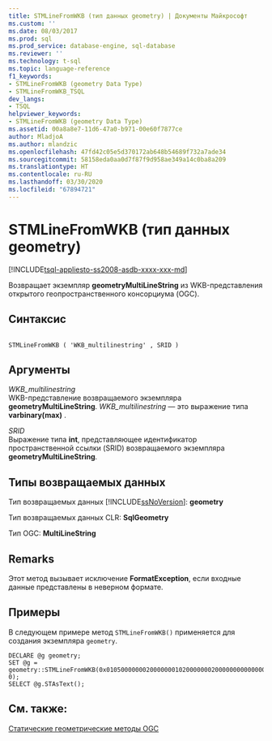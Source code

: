 ```yaml
---
title: STMLineFromWKB (тип данных geometry) | Документы Майкрософт
ms.custom: ''
ms.date: 08/03/2017
ms.prod: sql
ms.prod_service: database-engine, sql-database
ms.reviewer: ''
ms.technology: t-sql
ms.topic: language-reference
f1_keywords:
- STMLineFromWKB (geometry Data Type)
- STMLineFromWKB_TSQL
dev_langs:
- TSQL
helpviewer_keywords:
- STMLineFromWKB (geometry Data Type)
ms.assetid: 00a8a8e7-11d6-47a0-b971-00e60f7877ce
author: MladjoA
ms.author: mlandzic
ms.openlocfilehash: 47fd42c05e5d370172ab648b54689f732a7ade34
ms.sourcegitcommit: 58158eda0aa0d7f87f9d958ae349a14c0ba8a209
ms.translationtype: HT
ms.contentlocale: ru-RU
ms.lasthandoff: 03/30/2020
ms.locfileid: "67894721"
---
```

# <a name="stmlinefromwkb-geometry-data-type"></a>STMLineFromWKB (тип данных geometry)
[!INCLUDE[tsql-appliesto-ss2008-asdb-xxxx-xxx-md](../../includes/tsql-appliesto-ss2008-asdb-xxxx-xxx-md.md)]

Возвращает экземпляр **geometryMultiLineString** из WKB-представления открытого геопространственного консорциума (OGC).
  
## <a name="syntax"></a>Синтаксис  
  
```  
  
STMLineFromWKB ( 'WKB_multilinestring' , SRID )  
```  
  
## <a name="arguments"></a>Аргументы  
 *WKB_multilinestring*  
 WKB-представление возвращаемого экземпляра **geometryMultiLineString**. *WKB_multilinestring* — это выражение типа **varbinary(max)** .  
  
 *SRID*  
 Выражение типа **int**, представляющее идентификатор пространственной ссылки (SRID) возвращаемого экземпляра **geometryMultiLineString**.  
  
## <a name="return-types"></a>Типы возвращаемых данных  
 Тип возвращаемых данных [!INCLUDE[ssNoVersion](../../includes/ssnoversion-md.md)]: **geometry**  
  
 Тип возвращаемых данных CLR: **SqlGeometry**  
  
 Тип OGC: **MultiLineString**  
  
## <a name="remarks"></a>Remarks  
 Этот метод вызывает исключение **FormatException**, если входные данные представлены в неверном формате.  
  
## <a name="examples"></a>Примеры  
 В следующем примере метод `STMLineFromWKB()` применяется для создания экземпляра `geometry`.  
  
```  
DECLARE @g geometry;   
SET @g = geometry::STMLineFromWKB(0x0105000000020000000102000000020000000000000000005940000000000000594000000000000069400000000000006940010200000003000000000000000000084000000000000010400000000000001C40000000000000204000000000000024400000000000002440, 0);  
SELECT @g.STAsText();  
```  
  
## <a name="see-also"></a>См. также:  
 [Статические геометрические методы OGC](../../t-sql/spatial-geometry/ogc-static-geometry-methods.md)  
  
  

